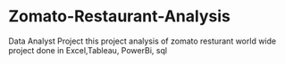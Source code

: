# Zomato-Restaurant-Analysis
Data Analyst Project 
this project analysis of zomato resturant world wide
project done in Excel,Tableau, PowerBi, sql
